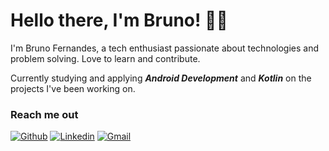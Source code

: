 # Hello there, I'm Bruno! 👋🏾

I'm Bruno Fernandes, a tech enthusiast passionate about technologies and problem solving. Love to learn and contribute.

Currently studying and applying ***Android Development*** and ***Kotlin*** on the projects I've been working on.

### Reach me out

[![Github](https://img.shields.io/badge/-fernandesleite-000?style=flat-square&logo=Github&link=https://github.com/fernandesleite)](https://github.com/fernandesleite) [![Linkedin](https://img.shields.io/badge/-Bruno_Fernandes-0e76a8?style=flat-square&logo=Linkedin&link=https://www.linkedin.com/in/fernandesleite)](https://www.linkedin.com/in/fernandesleite)
[![Gmail](https://img.shields.io/badge/-brunofdsleite@gmail.com-c14438?style=flat-square&logo=Gmail&logoColor=white&link=mailto:brunofdsleite@gmail.com)](mailto:brunofdsleite@gmail.com)

